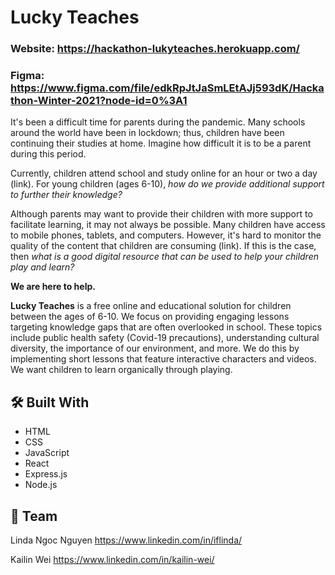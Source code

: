# Lucky Teaches
### Website: https://hackathon-lukyteaches.herokuapp.com/
### Figma: https://www.figma.com/file/edkRpJtJaSmLEtAJj593dK/Hackathon-Winter-2021?node-id=0%3A1

It's been a difficult time for parents during the pandemic. Many schools around the world have been in lockdown; thus, children have been continuing their studies at home. Imagine how difficult it is to be a parent during this period.
 
Currently, children attend school and study online for an hour or two a day (link). For young children (ages 6-10), *how do we provide additional support to further their knowledge?*
 
Although parents may want to provide their children with more support to facilitate learning, it may not always be possible. Many children have access to mobile phones, tablets, and computers. However, it's hard to monitor the quality of the content that children are consuming (link). If this is the case, then *what is a good digital resource that can be used to help your children play and learn?*
 
**We are here to help.**

**Lucky Teaches** is a free online and educational solution for children between the ages of 6-10. We focus on providing engaging lessons targeting knowledge gaps that are often overlooked in school. These topics include public health safety (Covid-19 precautions), understanding cultural diversity, the importance of our environment, and more. We do this by implementing short lessons that feature interactive characters and videos. We want children to learn organically through playing.

## 🛠 Built With
- HTML
- CSS
- JavaScript
- React
- Express.js
- Node.js

## 👋 Team
Linda Ngoc Nguyen
https://www.linkedin.com/in/iflinda/

Kailin Wei
https://www.linkedin.com/in/kailin-wei/
